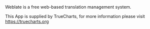 Weblate is a free web-based translation management system.

This App is supplied by TrueCharts, for more information please visit https://truecharts.org
